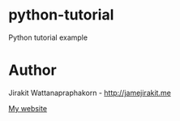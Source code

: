 # python-tutorial
Python tutorial example

# Author
Jirakit Wattanapraphakorn - http://jamejirakit.me

[My website](http://jamejirakit.me)
